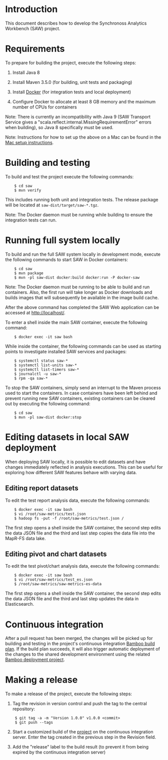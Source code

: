 # Introduction

This document describes how to develop the Synchronoss Analytics
Workbench (SAW) project.

# Requirements

To prepare for building the project, execute the following steps:

1. Install Java 8

2. Install Maven 3.5.0 (for building, unit tests and packaging)

3. Install [Docker] (for integration tests and local deployment)

4. Configure Docker to allocate at least 8 GB memory and the maximum
   number of CPUs for containers

Note: There is currently an incompatibility with Java 9 (SAW Transport
Service gives a "scala.reflect.internal.MissingRequirementError"
errors when building), so Java 8 specifically must be used.

Note: Instructions for how to set up the above on a Mac can be found
in the [Mac setup instructions](development-mac.md).

[Docker]: https://www.docker.com/community-edition

# Building and testing

To build and test the project execute the following commands:

        $ cd saw
        $ mvn verify

This includes running both unit and integration tests.  The release
package will be located at `saw-dist/target/saw-*.tgz`.

Note: The Docker daemon must be running while building to ensure the
integration tests can run.

# Running full system locally

To build and run the full SAW system locally in development mode,
execute the following commands to start SAW in Docker containers:

        $ cd saw
        $ mvn package
        $ mvn -pl saw-dist docker:build docker:run -P docker-saw

Note: The Docker daemon must be running to be able to build and run
containers.  Also, the first run will take longer as Docker downloads
and builds images that will subsequently be available in the image
build cache.

After the above command has completed the SAW Web application can be
accessed at [http://localhost/](http://localhost/).

To enter a shell inside the main SAW container, execute the following
command:

        $ docker exec -it saw bash

While inside the container, the following commands can be used as
starting points to investigate installed SAW services and packages:

        $ systemctl status saw-*
        $ systemctl list-units saw-*
        $ systemctl list-timers saw-*
        $ journalctl -u saw-*
        $ rpm -qa saw-*

To stop the SAW containers, simply send an interrupt to the Maven
process used to start the containers.  In case containers have been
left behind and prevent running new SAW containers, existing
containers can be cleared out by executing the following command:

        $ cd saw
        $ mvn -pl saw-dist docker:stop

# Editing datasets in local SAW deployment

When deploying SAW locally, it is possible to edit datasets and have
changes immediately reflected in analysis executions.  This can be
useful for exploring how different SAW features behave with varying
data. 

## Editing report datasets

To edit the test report analysis data, execute the following commands:

        $ docker exec -it saw bash
        $ vi /root/saw-metrics/test.json
        $ hadoop fs -put -f /root/saw-metrics/test.json /

The first step opens a shell inside the SAW container, the second step
edits the data JSON file and the third and last step copies the data
file into the MapR-FS data lake.

## Editing pivot and chart datasets

To edit the test pivot/chart analysis data, execute the following
commands:

        $ docker exec -it saw bash
        $ vi /root/saw-metrics/test_es.json
        $ /root/saw-metrics/saw-metrics-es-data

The first step opens a shell inside the SAW container, the second step
edits the data JSON file and the third and last step updates the data
in Elasticsearch.

# Continuous integration

After a pull request has been merged, the changes will be picked up
for building and testing in the project's continuous integration
[Bamboo build plan].  If the build plan succeeds, it will also trigger
automatic deployment of the changes to the shared development
environment using the related [Bamboo deployment project].

[Bamboo build plan]: https://bamboo.synchronoss.net:8443/browse/BDA-BDASAW
[Bamboo deployment project]: https://bamboo.synchronoss.net:8443/browse/BDA-BDASAW/deployments

# Making a release

To make a release of the project, execute the following steps:

1. Tag the revision in version control and push the tag to the central
   repository:

        $ git tag -a -m "Version 1.0.0" v1.0.0 <commit>
        $ git push --tags

2. Start a customized build of the [project] on the continuous
   integration server.  Enter the tag created in the previous step in
   the Revision field.

3. Add the "release" label to the build result (to prevent it from
   being expired by the continuous integration server)

[project]: https://bamboo.synchronoss.net:8443/browse/BDA-BDASAW
